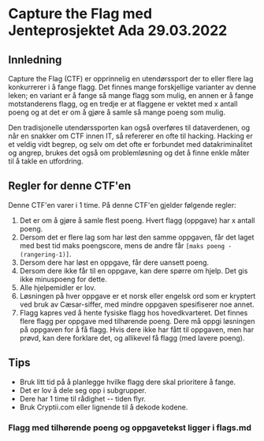 # Capture the Flag med Jenteprosjektet Ada 29.03.2022

## Innledning
Capture the Flag (CTF) er opprinnelig en utendørssport der to eller flere lag konkurrerer i å fange flagg. Det finnes mange forskjellige varianter av denne leken; en variant er å fange så mange flagg som mulig, en annen er å fange motstanderens flagg, og en tredje er at flaggene er vektet med x antall poeng og at det er om å gjøre å samle så mange poeng som mulig.

Den tradisjonelle utendørssporten kan også overføres til dataverdenen, og når en snakker om CTF innen IT, så refererer en ofte til hacking. Hacking er et veldig vidt begrep, og selv om det ofte er forbundet med datakriminalitet og angrep, brukes det også om problemløsning og det å finne enkle måter til å takle en utfordring.

## Regler for denne CTF'en
Denne CTF'en varer i 1 time. På denne CTF'en gjelder følgende regler:
1. Det er om å gjøre å samle flest poeng. Hvert flagg (oppgave) har x antall poeng.
2. Dersom det er flere lag som har løst den samme oppgaven, får det laget med best tid maks poengscore, mens de andre får `[maks poeng - (rangering-1)]`. 
3. Dersom dere har løst en oppgave, får dere uansett poeng.
4. Dersom dere ikke får til en oppgave, kan dere spørre om hjelp. Det gis ikke minuspoeng for dette.
5. Alle hjelpemidler er lov. 
6. Løsningen på hver oppgave er et norsk eller engelsk ord som er kryptert ved bruk av Cæsar-siffer, med mindre oppgaven spesifiserer noe annet.
7. Flagg kapres ved å hente fysiske flagg hos hovedkvarteret. Det finnes flere flagg per oppgave med tilhørende poeng. Dere må oppgi løsningen på oppgaven for å få flagg. Hvis dere ikke har fått til oppgaven, men har prøvd, kan dere forklare det, og allikevel få flagg (med lavere poeng).

## Tips
- Bruk litt tid på å planlegge hvilke flagg dere skal prioritere å fange.
- Det er lov å dele seg opp i subgrupper.
- Dere har 1 time til rådighet -- tiden flyr.
- Bruk Cryptii.com eller lignende til å dekode kodene.

### Flagg med tilhørende poeng og oppgavetekst ligger i flags.md